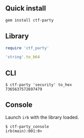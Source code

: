 
## Quick install

```bash
gem install ctf-party
```

## Library

```ruby
require 'ctf_party'

'string'.to_b64
```

## CLI

```
$ ctf-party 'security' to_hex
7365637572697479
```

## Console

Launch `irb` with the library loaded.

```
$ ctf-party_console
irb(main):001:0>
```
